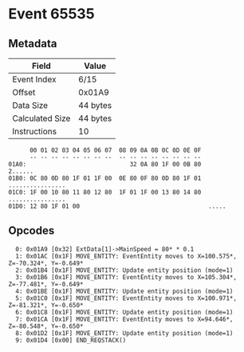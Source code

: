 # Event 65535

## Metadata

| Field           | Value    |
|-----------------|----------|
| Event Index     | 6/15     |
| Offset          | 0x01A9   |
| Data Size       | 44 bytes |
| Calculated Size | 44 bytes |
| Instructions    | 10       |

```
      00 01 02 03 04 05 06 07  08 09 0A 0B 0C 0D 0E 0F
      -- -- -- -- -- -- -- --  -- -- -- -- -- -- -- --
01A0:                             32 0A 80 1F 00 0B 80           2......
01B0: 0C 80 0D 80 1F 01 1F 00  0E 80 0F 80 0D 80 1F 01  ................
01C0: 1F 00 10 80 11 80 12 80  1F 01 1F 00 13 80 14 80  ................
01D0: 12 80 1F 01 00                                    .....           
```

## Opcodes

```
  0: 0x01A9 [0x32] ExtData[1]->MainSpeed = 80* * 0.1
  1: 0x01AC [0x1F] MOVE_ENTITY: EventEntity moves to X=100.575*, Z=-70.324*, Y=-0.649*
  2: 0x01B4 [0x1F] MOVE_ENTITY: Update entity position (mode=1)
  3: 0x01B6 [0x1F] MOVE_ENTITY: EventEntity moves to X=105.304*, Z=-77.481*, Y=-0.649*
  4: 0x01BE [0x1F] MOVE_ENTITY: Update entity position (mode=1)
  5: 0x01C0 [0x1F] MOVE_ENTITY: EventEntity moves to X=100.971*, Z=-81.321*, Y=-0.650*
  6: 0x01C8 [0x1F] MOVE_ENTITY: Update entity position (mode=1)
  7: 0x01CA [0x1F] MOVE_ENTITY: EventEntity moves to X=94.646*, Z=-80.548*, Y=-0.650*
  8: 0x01D2 [0x1F] MOVE_ENTITY: Update entity position (mode=1)
  9: 0x01D4 [0x00] END_REQSTACK()
```
